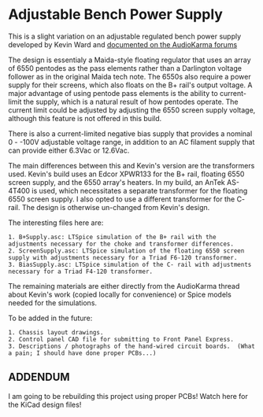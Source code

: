 # Adjustable Bench Power Supply

This is a slight variation on an adjustable regulated bench power supply developed by
Kevin Ward and [documented on the AudioKarma forums](http://audiokarma.org/forums/index.php?threads/adjustable-bench-power-supply-redux.748700/)

The design is essentialy a Maida-style floating regulator that uses an array of 6550 pentodes
as the pass elements rather than a Darlington voltage follower as in the original Maida tech
note.  The 6550s also require a power supply for their screens, which also floats on the B+
rail's output voltage.  A major advantage of using pentode pass elements is the ability to
current-limit the supply, which is a natural result of how pentodes operate.  The current limit
could be adjusted by adjusting the 6550 screen supply voltage, although this feature is not
offered in this build.

There is also a current-limited negative bias supply that provides a nominal 0 - -100V adjustable
voltage range, in addition to an AC filament supply that can provide either 6.3Vac or 12.6Vac.

The main differences between this and Kevin's version are the transformers used.  Kevin's
build uses an Edcor XPWR133 for the B+ rail, floating 6550 screen supply, and the 6550 array's
heaters.  In my build, an AnTek AS-4T400 is used, which necessitates a separate transformer
for the floating 6550 screen supply.  I also opted to use a different transformer for the C-
rail.  The design is otherwise un-changed from Kevin's design.

The interesting files here are:

	1. B+Supply.asc: LTSpice simulation of the B+ rail with the adjustments necessary for the choke and transformer differences.
	2. ScreenSupply.asc: LTSpice simulation of the floating 6550 screen supply with adjustments necessary for a Triad F6-120 transformer.
	3. BiasSupply.asc: LTSpice simulation of the C- rail with adjustments necessary for a Triad F4-120 transformer.
	
The remaining materials are either directly from the AudioKarma thread about Kevin's work (copied
locally for convenience) or Spice models needed for the simulations.

To be added in the future:

	1. Chassis layout drawings.
	2. Control panel CAD file for submitting to Front Panel Express.
	3. Descriptions / photographs of the hand-wired circuit boards.  (What a pain; I should have done proper PCBs...)

## ADDENDUM

I am going to be rebuilding this project using proper PCBs!  Watch here for the KiCad design files!

